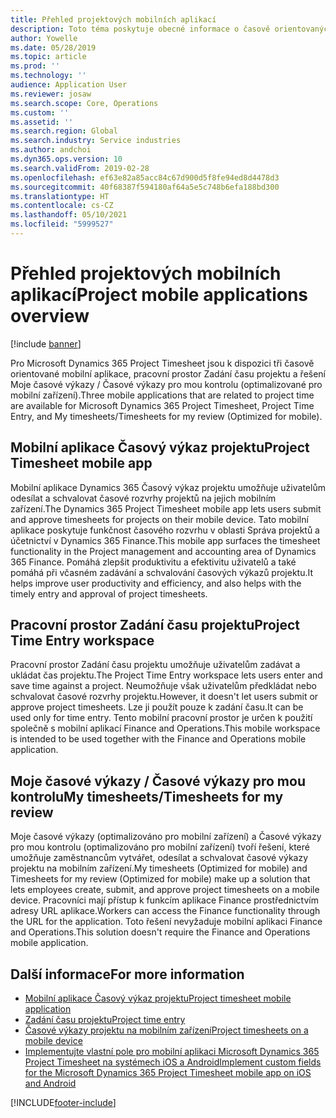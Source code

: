 ```yaml
---
title: Přehled projektových mobilních aplikací
description: Toto téma poskytuje obecné informace o časově orientovaných projektových aplikacích pro Microsoft Dynamics 365 Project Timesheet, pracovní prostor Zadání času projektu a řešení Moje časové výkazy / Časové výkazy pro mou kontrolu, které jsou k dispozici na mobilním zařízení.
author: Yowelle
ms.date: 05/28/2019
ms.topic: article
ms.prod: ''
ms.technology: ''
audience: Application User
ms.reviewer: josaw
ms.search.scope: Core, Operations
ms.custom: ''
ms.assetid: ''
ms.search.region: Global
ms.search.industry: Service industries
ms.author: andchoi
ms.dyn365.ops.version: 10
ms.search.validFrom: 2019-02-28
ms.openlocfilehash: ef63e82a85acc84c67d900d5f8fe94ed8d4478d3
ms.sourcegitcommit: 40f68387f594180af64a5e5c748b6efa188bd300
ms.translationtype: HT
ms.contentlocale: cs-CZ
ms.lasthandoff: 05/10/2021
ms.locfileid: "5999527"
---
```

# <a name="project-mobile-applications-overview"></a><span data-ttu-id="ad0df-103">Přehled projektových mobilních aplikací</span><span class="sxs-lookup"><span data-stu-id="ad0df-103">Project mobile applications overview</span></span>

[!include [banner](../includes/banner.md)]

<span data-ttu-id="ad0df-104">Pro Microsoft Dynamics 365 Project Timesheet jsou k dispozici tři časově orientované mobilní aplikace, pracovní prostor Zadání času projektu a řešení Moje časové výkazy / Časové výkazy pro mou kontrolu (optimalizované pro mobilní zařízení).</span><span class="sxs-lookup"><span data-stu-id="ad0df-104">Three mobile applications that are related to project time are available for Microsoft Dynamics 365 Project Timesheet, Project Time Entry, and My timesheets/Timesheets for my review (Optimized for mobile).</span></span>

## <a name="project-timesheet-mobile-app"></a><span data-ttu-id="ad0df-105">Mobilní aplikace Časový výkaz projektu</span><span class="sxs-lookup"><span data-stu-id="ad0df-105">Project Timesheet mobile app</span></span>

<span data-ttu-id="ad0df-106">Mobilní aplikace Dynamics 365 Časový výkaz projektu umožňuje uživatelům odesílat a schvalovat časové rozvrhy projektů na jejich mobilním zařízení.</span><span class="sxs-lookup"><span data-stu-id="ad0df-106">The Dynamics 365 Project Timesheet mobile app lets users submit and approve timesheets for projects on their mobile device.</span></span> <span data-ttu-id="ad0df-107">Tato mobilní aplikace poskytuje funkčnost časového rozvrhu v oblasti Správa projektů a účetnictví v Dynamics 365 Finance.</span><span class="sxs-lookup"><span data-stu-id="ad0df-107">This mobile app surfaces the timesheet functionality in the Project management and accounting area of Dynamics 365 Finance.</span></span> <span data-ttu-id="ad0df-108">Pomáhá zlepšit produktivitu a efektivitu uživatelů a také pomáhá při včasném zadávání a schvalování časových výkazů projektu.</span><span class="sxs-lookup"><span data-stu-id="ad0df-108">It helps improve user productivity and efficiency, and also helps with the timely entry and approval of project timesheets.</span></span>

## <a name="project-time-entry-workspace"></a><span data-ttu-id="ad0df-109">Pracovní prostor Zadání času projektu</span><span class="sxs-lookup"><span data-stu-id="ad0df-109">Project Time Entry workspace</span></span>

<span data-ttu-id="ad0df-110">Pracovní prostor Zadání času projektu umožňuje uživatelům zadávat a ukládat čas projektu.</span><span class="sxs-lookup"><span data-stu-id="ad0df-110">The Project Time Entry workspace lets users enter and save time against a project.</span></span> <span data-ttu-id="ad0df-111">Neumožňuje však uživatelům předkládat nebo schvalovat časové rozvrhy projektu.</span><span class="sxs-lookup"><span data-stu-id="ad0df-111">However, it doesn't let users submit or approve project timesheets.</span></span> <span data-ttu-id="ad0df-112">Lze ji použít pouze k zadání času.</span><span class="sxs-lookup"><span data-stu-id="ad0df-112">It can be used only for time entry.</span></span> <span data-ttu-id="ad0df-113">Tento mobilní pracovní prostor je určen k použití společně s mobilní aplikací Finance and Operations.</span><span class="sxs-lookup"><span data-stu-id="ad0df-113">This mobile workspace is intended to be used together with the Finance and Operations mobile application.</span></span>

## <a name="my-timesheetstimesheets-for-my-review"></a><span data-ttu-id="ad0df-114">Moje časové výkazy / Časové výkazy pro mou kontrolu</span><span class="sxs-lookup"><span data-stu-id="ad0df-114">My timesheets/Timesheets for my review</span></span>

<span data-ttu-id="ad0df-115">Moje časové výkazy (optimalizováno pro mobilní zařízení) a Časové výkazy pro mou kontrolu (optimalizováno pro mobilní zařízení) tvoří řešení, které umožňuje zaměstnancům vytvářet, odesílat a schvalovat časové výkazy projektu na mobilním zařízení.</span><span class="sxs-lookup"><span data-stu-id="ad0df-115">My timesheets (Optimized for mobile) and Timesheets for my review (Optimized for mobile) make up a solution that lets employees create, submit, and approve project timesheets on a mobile device.</span></span> <span data-ttu-id="ad0df-116">Pracovníci mají přístup k funkcím aplikace Finance prostřednictvím adresy URL aplikace.</span><span class="sxs-lookup"><span data-stu-id="ad0df-116">Workers can access the Finance functionality through the URL for the application.</span></span> <span data-ttu-id="ad0df-117">Toto řešení nevyžaduje mobilní aplikaci Finance and Operations.</span><span class="sxs-lookup"><span data-stu-id="ad0df-117">This solution doesn't require the Finance and Operations mobile application.</span></span>

## <a name="for-more-information"></a><span data-ttu-id="ad0df-118">Další informace</span><span class="sxs-lookup"><span data-stu-id="ad0df-118">For more information</span></span>

- [<span data-ttu-id="ad0df-119">Mobilní aplikace Časový výkaz projektu</span><span class="sxs-lookup"><span data-stu-id="ad0df-119">Project timesheet mobile application</span></span>](project-timesheet.md)
- [<span data-ttu-id="ad0df-120">Zadání času projektu</span><span class="sxs-lookup"><span data-stu-id="ad0df-120">Project time entry</span></span>]( project-time-entry-mobile-workspace.md)
- [<span data-ttu-id="ad0df-121">Časové výkazy projektu na mobilním zařízení</span><span class="sxs-lookup"><span data-stu-id="ad0df-121">Project timesheets on a mobile device</span></span>](Mobile-timesheets.md)
- [<span data-ttu-id="ad0df-122">Implementujte vlastní pole pro mobilní aplikaci Microsoft Dynamics 365 Project Timesheet na systémech iOS a Android</span><span class="sxs-lookup"><span data-stu-id="ad0df-122">Implement custom fields for the Microsoft Dynamics 365 Project Timesheet mobile app on iOS and Android</span></span>](custom-fields-mobile.md)


[!INCLUDE[footer-include](../includes/footer-banner.md)]